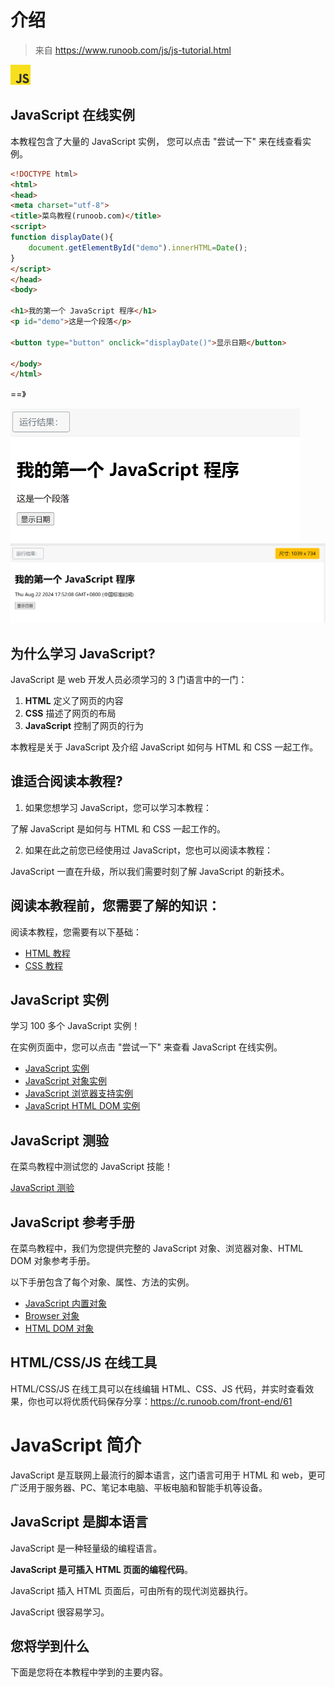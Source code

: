# 介绍

> 来自 https://www.runoob.com/js/js-tutorial.html

<img src="Javascript教程.assets/js-logo.png" alt="img" style="zoom:25%;" />

## JavaScript 在线实例

本教程包含了大量的 JavaScript 实例， 您可以点击 "尝试一下" 来在线查看实例。

```html
<!DOCTYPE html>
<html>
<head>
<meta charset="utf-8">
<title>菜鸟教程(runoob.com)</title>
<script>
function displayDate(){
	document.getElementById("demo").innerHTML=Date();
}
</script>
</head>
<body>

<h1>我的第一个 JavaScript 程序</h1>
<p id="demo">这是一个段落</p>

<button type="button" onclick="displayDate()">显示日期</button>

</body>
</html>
```

==》

<img src="Javascript教程.assets/image-20240822175234688.png" alt="image-20240822175234688" style="zoom:50%;" />

<img src="Javascript教程.assets/image-20240822175221082.png" alt="image-20240822175221082" style="zoom:50%;" />

## 为什么学习 JavaScript?

JavaScript 是 web 开发人员必须学习的 3 门语言中的一门：

1. **HTML** 定义了网页的内容
2. **CSS** 描述了网页的布局
3. **JavaScript** 控制了网页的行为

本教程是关于 JavaScript 及介绍 JavaScript 如何与 HTML 和 CSS 一起工作。



## 谁适合阅读本教程?

1. 如果您想学习 JavaScript，您可以学习本教程：

了解 JavaScript 是如何与 HTML 和 CSS 一起工作的。

2. 如果在此之前您已经使用过 JavaScript，您也可以阅读本教程：

JavaScript 一直在升级，所以我们需要时刻了解 JavaScript 的新技术。



## 阅读本教程前，您需要了解的知识：

阅读本教程，您需要有以下基础：

- [HTML 教程](https://www.runoob.com/html/html-tutorial.html)
- [CSS 教程](https://www.runoob.com/css/css-tutorial.html)

## JavaScript 实例

学习 100 多个 JavaScript 实例！

在实例页面中，您可以点击 "尝试一下" 来查看 JavaScript 在线实例。

- [JavaScript 实例](https://www.runoob.com/js/js-examples.html)
- [JavaScript 对象实例](https://www.runoob.com/js/js-ex-objects.html)
- [JavaScript 浏览器支持实例](https://www.runoob.com/js/js-ex-browser.html)
- [JavaScript HTML DOM 实例](https://www.runoob.com/js/js-ex-dom.html)



## JavaScript 测验

在菜鸟教程中测试您的 JavaScript 技能！

[JavaScript 测验](https://www.runoob.com/quiz/javascript-quiz.html)



## JavaScript 参考手册

在菜鸟教程中，我们为您提供完整的 JavaScript 对象、浏览器对象、HTML DOM 对象参考手册。

以下手册包含了每个对象、属性、方法的实例。

- [JavaScript 内置对象](https://www.runoob.com/jsref/jsref-tutorial.html)
- [Browser 对象](https://www.runoob.com/jsref/jsref-tutorial.html)
- [HTML DOM 对象](https://www.runoob.com/jsref/jsref-tutorial.html)

## HTML/CSS/JS 在线工具

HTML/CSS/JS 在线工具可以在线编辑 HTML、CSS、JS 代码，并实时查看效果，你也可以将优质代码保存分享：https://c.runoob.com/front-end/61



# JavaScript 简介

JavaScript 是互联网上最流行的脚本语言，这门语言可用于 HTML 和 web，更可广泛用于服务器、PC、笔记本电脑、平板电脑和智能手机等设备。



## JavaScript 是脚本语言

JavaScript 是一种轻量级的编程语言。

**JavaScript 是可插入 HTML 页面的编程代码**。

JavaScript 插入 HTML 页面后，可由所有的现代浏览器执行。

JavaScript 很容易学习。



## 您将学到什么

下面是您将在本教程中学到的主要内容。